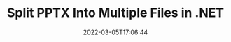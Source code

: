 ---
############################# Static ############################
layout: "auto-gen"
date: 2022-03-05T17:06:44
draft: false

############################# Head ############################
head_title: "Split PPTX into Multiple Files in C# .NET"
head_description: "C# .NET users to split a single PPTX file into several files based on page numbers, page intervals, even or odd pages using documents merger API."

############################# Header ############################
title: "Split PPTX Into Multiple Files in .NET"
description: "Split a single PPTX file into several resultant files based on page numbers, page intervals, even or odd pages using documents merger API for .NET (C#, ASP.NET, VB.NET, .NET Core) applications."
bg_image: "https://cms.admin.containerize.com/templates/aspose/App_Themes/V3/images/bg/header1.png"
bg_overlay: false
button:
    enable: true
    icon: "fas fa-arrow-down"
    label: "Download Free Trial"
    link: "https://downloads.groupdocs.com/merger/net"

############################# SubMenu ############################
submenu:
    enable: true

    left:
        img_alt: "GroupDocs.Merger for .NET"
        image: "https://cms.admin.containerize.com/templates/groupdocs/images/product-logos/90x90-noborder/groupdocs-merger-net.png"
        product: "GroupDocs.Merger"
        platform: ".NET"

    middle:
        button:

            # button loop
            - link: "https://apireference.groupdocs.com/merger/net"
              text: "API Reference"

            # button loop
            - link: "https://github.com/groupdocs-merger"
              text: "Code Examples"

            # button loop
            - link: "https://products.groupdocs.app/merger/family"
              text: "Live Demos"

            # button loop
            - link: "https://purchase.groupdocs.com/pricing/merger/net"
              text: "Pricing"

    right:
        link_download: "https://downloads.groupdocs.com/merger"
        link_learn: "https://docs.groupdocs.com/merger/net"
        link_buy: "https://purchase.groupdocs.com"

############################# About ############################
about:
    enable: true
    title: "About GroupDocs.Merger for .NET API"
    content: |
        [GroupDocs.Merger for .NET](https://products.groupdocs.com/merger/net/) offers a simple solution to safely merge, split, move, remove, extract, swap & rotate between a wide range of document formats including PDF, Microsoft Office (Word, Excel, PowerPoint, OneNote), OpenDocument, HTML and many others within .NET applications. By adding just a few lines of the code, perform several document operations such as move, remove, rotate, swap, extract or change the orientation of pages within the documents. The documents merging API also supports previewing document pages as an image to analyse the document structure, formatting and content on the page.
        
        GroupDocs.Merger APIs are well supported on all major operating systems and platforms including .NET Framework, .NET Standard, .NET Core, Mono and Xamarin.

############################# Steps ############################
steps:
    enable: true
    title_left: "Split PPTX File Pages in .NET"
    content_left: |
        [GroupDocs.Merger](/merger/net/) makes it easy for .NET developers to split a single PPTX file into multiple resultant files by implementing a few easy steps.

        *   Initialize **SplitOptions**with output files path format.
        *   Create new instance of **Merger**and pass source document path as a constructor parameter.
        *   Call **Split** and pass **SplitOptions** objecte resultant documents.
        
    title_right: "System Requirements"
    content_right: |
        GroupDocs.Merger for .NET APIs are supported on all major platforms and operating systems. Before executing the code below, please make sure that you have the following prerequisites installed on your system.

        *   Operating Systems: Microsoft Windows, Linux, MacOS
        *   Development Environments: Visual Studio, Xamarin, MonoDevelop
        *   Frameworks: .NET Framework, .NET Standard, .NET Core, Mono
        *   Download the latest version of GroupDocs.Merger for .NET from [NuGet](https://www.nuget.org/packages/GroupDocs.Merger)
        
    code: |
        ```cs
        // Split PPTX file using GroupDocs.Merger API
        string filePath = "input.pdf";
        string filePathOut = "output.pdf";

        // Initialise SplitOptions class with output files path format
        SplitOptions splitOptions = new SplitOptions(filePathOut, new int[] { 3, 6, 8 });

        // Instantiate Merger with input PPTX document
        using (Merger merger = new Merger("input.pptx"))
          {
            // Call Split method and pass SplitOptions object to save resultant documents
            merger.Split(splitOptions);
            
            // Call Save method and pass desired file path to save the output document
            merger.Save("output.pptx");
          }
        ```

############################# Demos ############################
demos:
    enable: true
    title: "Live Demos - Split PPTX File Online"
    content: |
        Split PPTX file right now by visiting [GroupDocs.Merger Live Demos](https://products.groupdocs.app/splitter/pptx) website.
        The live demo has the following benefits
        
############################# About Formats ############################
about_formats:
    enable: true
    format:
        # format loop
        - icon: "far fa-file-powerpoint"
          title: "About PPTX File Format"
          content: |
            Files with PPTX extension are presentation files created with popular Microsoft PowerPoint application. Unlike the previous version of presentation file format PPT which was binary, the PPTX format is based on the Microsoft PowerPoint open XML presentation file format. A presentation file is a collection of slides where each slide can comprise of text, images, formatting, animations, and other media.

          link: "https://docs.fileformat.com/presentation/pptx/"

############################# More Formats ############################
more_formats:
    enable: true
    title: "Split File of Other Formats"
    content: |
        .NET documents merger & split API for file formats and images. Split some of the popular file formats as stated below.
    format: 
        # format loop
        - name: "Split CSV File Pages in .NET"
          link: "/merger/net/split/csv/"
          description: "Comma Separated Values File"

        # format loop
        - name: "Split DOC File Pages in .NET"
          link: "/merger/net/split/doc/"
          description: "Microsoft Word Document"

        # format loop
        - name: "Split DOCM File Pages in .NET"
          link: "/merger/net/split/docm/"
          description: "Microsoft Word Macro-Enabled Document"

        # format loop
        - name: "Split DOCX File Pages in .NET"
          link: "/merger/net/split/docx/"
          description: "Microsoft Word Open XML Document"

        # format loop
        - name: "Split DOT File Pages in .NET"
          link: "/merger/net/split/dot/"
          description: "Microsoft Word Document Template"

        # format loop
        - name: "Split DOTM File Pages in .NET"
          link: "/merger/net/split/dotm/"
          description: "Microsoft Word Macro-Enabled Template"

        # format loop
        - name: "Split DOTX File Pages in .NET"
          link: "/merger/net/split/dotx/"
          description: "Word Open XML Document Template"

        # format loop
        - name: "Split EPUB File Pages in .NET"
          link: "/merger/net/split/epub/"
          description: "Digital E-Book File Format"

        # format loop
        - name: "Split HTML File Pages in .NET"
          link: "/merger/net/split/html/"
          description: "Hyper Text Markup Language"

        # format loop
        - name: "Split MHT File Pages in .NET"
          link: "/merger/net/split/mht/"
          description: "MIME Encapsulation of Aggregate HTML"

        # format loop
        - name: "Split MHTML File Pages in .NET"
          link: "/merger/net/split/mhtml/"
          description: "MIME Encapsulation of Aggregate HTML"

        # format loop
        - name: "Split ODP File Pages in .NET"
          link: "/merger/net/split/odp/"
          description: "OpenDocument Presentation File Format"

        # format loop
        - name: "Split ODS File Pages in .NET"
          link: "/merger/net/split/ods/"
          description: "Open Document Spreadsheet"

        # format loop
        - name: "Split ODT File Pages in .NET"
          link: "/merger/net/split/odt/"
          description: "Open Document Text"

        # format loop
        - name: "Split OTP File Pages in .NET"
          link: "/merger/net/split/otp/"
          description: "Origin Graph Template"

        # format loop
        - name: "Split OTT File Pages in .NET"
          link: "/merger/net/split/ott/"
          description: "Open Document Template"

        # format loop
        - name: "Split PDF File Pages in .NET"
          link: "/merger/net/split/pdf/"
          description: "Portable Document"

        # format loop
        - name: "Split POTM File Pages in .NET"
          link: "/merger/net/split/potm/"
          description: "Microsoft PowerPoint Template"

        # format loop
        - name: "Split POTX File Pages in .NET"
          link: "/merger/net/split/potx/"
          description: "Microsoft PowerPoint Open XML Template"

        # format loop
        - name: "Split PPS File Pages in .NET"
          link: "/merger/net/split/pps/"
          description: "Microsoft PowerPoint Slide Show"

        # format loop
        - name: "Split PPSM File Pages in .NET"
          link: "/merger/net/split/ppsm/"
          description: "Microsoft PowerPoint Slide Show"

        # format loop
        - name: "Split PPSX File Pages in .NET"
          link: "/merger/net/split/ppsx/"
          description: "PowerPoint Open XML Slide Show"

        # format loop
        - name: "Split PPT File Pages in .NET"
          link: "/merger/net/split/ppt/"
          description: "PowerPoint Presentation"

        # format loop
        - name: "Split PPTM File Pages in .NET"
          link: "/merger/net/split/pptm/"
          description: "Microsoft PowerPoint Presentation"

        # format loop
        - name: "Split PS File Pages in .NET"
          link: "/merger/net/split/ps/"
          description: "PostScript (PS)"

        # format loop
        - name: "Split RTF File Pages in .NET"
          link: "/merger/net/split/rtf/"
          description: "Rich Text File Format"

        # format loop
        - name: "Split TEX File Pages in .NET"
          link: "/merger/net/split/tex/"
          description: "LaTeX Source Document"

        # format loop
        - name: "Split TSV File Pages in .NET"
          link: "/merger/net/split/tsv/"
          description: "Tab Separated Values File"

        # format loop
        - name: "Split TXT File Pages in .NET"
          link: "/merger/net/split/txt/"
          description: "Plain Text File Format"

        # format loop
        - name: "Split VDX File Pages in .NET"
          link: "/merger/net/split/vdx/"
          description: "Microsoft Visio XML Drawing File Format"

        # format loop
        - name: "Split VSDM File Pages in .NET"
          link: "/merger/net/split/vsdm/"
          description: "Visio Macro-Enabled Drawing"

        # format loop
        - name: "Split VSDX File Pages in .NET"
          link: "/merger/net/split/vsdx/"
          description: "Microsoft Visio File Format"

        # format loop
        - name: "Split VSSM File Pages in .NET"
          link: "/merger/net/split/vssm/"
          description: "Microsoft Visio Macro Enabled File Format"

        # format loop
        - name: "Split VSSX File Pages in .NET"
          link: "/merger/net/split/vssx/"
          description: "Visio Stencil File Format"

        # format loop
        - name: "Split VSTM File Pages in .NET"
          link: "/merger/net/split/vstm/"
          description: "Visio Macro-Enabled Drawing Template"

        # format loop
        - name: "Split VSTX File Pages in .NET"
          link: "/merger/net/split/vstx/"
          description: "Microsoft Visio File Format"

        # format loop
        - name: "Split VSX File Pages in .NET"
          link: "/merger/net/split/vsx/"
          description: "Vector Scalar Extension"

        # format loop
        - name: "Split VTX File Pages in .NET"
          link: "/merger/net/split/vtx/"
          description: "Microsoft Visio Drawing Template"

        # format loop
        - name: "Split XLAM File Pages in .NET"
          link: "/merger/net/split/xlam/"
          description: "Microsoft Excel Macro-Enabled Add-In"

        # format loop
        - name: "Split XLS File Pages in .NET"
          link: "/merger/net/split/xls/"
          description: "Microsoft Excel Binary File Format"

        # format loop
        - name: "Split XLSB File Pages in .NET"
          link: "/merger/net/split/xlsb/"
          description: "Microsoft Excel Binary Spreadsheet File"

        # format loop
        - name: "Split XLSM File Pages in .NET"
          link: "/merger/net/split/xlsm/"
          description: "Microsoft Excel Macro-Enabled Spreadsheet"

        # format loop
        - name: "Split XLSX File Pages in .NET"
          link: "/merger/net/split/xlsx/"
          description: "Microsoft Excel Open XML Spreadsheet"

        # format loop
        - name: "Split XLT File Pages in .NET"
          link: "/merger/net/split/xlt/"
          description: "Microsoft Excel Template"

        # format loop
        - name: "Split XLTM File Pages in .NET"
          link: "/merger/net/split/xltm/"
          description: "Microsoft Excel Macro-Enabled Template"

        # format loop
        - name: "Split XLTX File Pages in .NET"
          link: "/merger/net/split/xltx/"
          description: "Microsoft Excel Open XML Template"

        # format loop
        - name: "Split XPS File Pages in .NET"
          link: "/merger/net/split/xps/"
          description: "Open XML Paper Specification"



############################# Back to top ###############################
back_to_top:
    enable: true
---